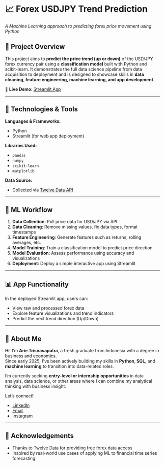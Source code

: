 # 📈 Forex USDJPY Trend Prediction  
*A Machine Learning approach to predicting forex price movement using Python*

## 🚀 Project Overview  
This project aims to **predict the price trend (up or down)** of the USD/JPY forex currency pair using a **classification model** built with Python and scikit-learn. It demonstrates the full data science pipeline from data acquisition to deployment and is designed to showcase skills in **data cleaning, feature engineering, machine learning, and app development**.

🔗 **Live Demo**: [Streamlit App](https://forex-usdjpy-trend-prediction.streamlit.app/)

---

## 🔧 Technologies & Tools  

**Languages & Frameworks:**  
- Python  
- Streamlit (for web app deployment)

**Libraries Used:**  
- `pandas`  
- `numpy`  
- `scikit-learn`  
- `matplotlib`

**Data Source:**  
- Collected via [Twelve Data API](https://twelvedata.com/)

---

## 🧠 ML Workflow  
1. **Data Collection**: Pull price data for USD/JPY via API  
2. **Data Cleaning**: Remove missing values, fix data types, format timestamps  
3. **Feature Engineering**: Generate features such as returns, rolling averages, etc.  
4. **Model Training**: Train a classification model to predict price direction  
5. **Model Evaluation**: Assess performance using accuracy and visualizations  
6. **Deployment**: Deploy a simple interactive app using Streamlit

---

## 📊 App Functionality  
In the deployed Streamlit app, users can:
- View raw and processed forex data  
- Explore feature visualizations and trend indicators  
- Predict the next trend direction (Up/Down)  

---

## 👤 About Me  

Hi! I’m **Arie Trisnasaputra**, a fresh graduate from Indonesia with a degree in business and economics.  
Since early 2025, I've been actively building my skills in **Python, SQL**, and **machine learning** to transition into data-related roles.

I’m currently seeking **entry-level or internship opportunities** in data analysis, data science, or other areas where I can combine my analytical thinking with business insight.

Let’s connect!

- [LinkedIn](https://www.linkedin.com/in/arietrisna/)  
- [Email](mailto:arie.trisnasaputra.17@gmail.com)  
- [Instagram](https://www.instagram.com/arietrisn_/)

---

## 🙌 Acknowledgements  
- Thanks to [Twelve Data](https://twelvedata.com/) for providing free forex data access  
- Inspired by real-world use cases of applying ML to financial time series forecasting  

